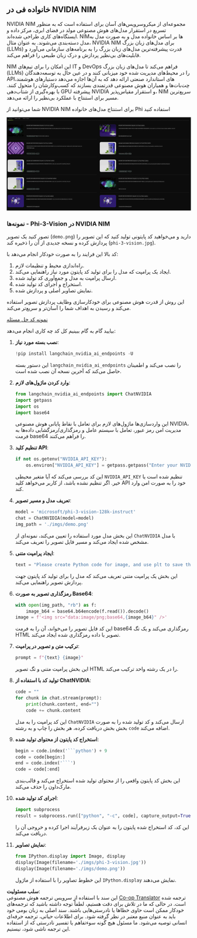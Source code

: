 <!--
CO_OP_TRANSLATOR_METADATA:
{
  "original_hash": "7b08e277df2a9307f861ae54bc30c772",
  "translation_date": "2025-07-16T19:33:20+00:00",
  "source_file": "md/01.Introduction/02/06.NVIDIA.md",
  "language_code": "fa"
}
-->
## خانواده فی در NVIDIA NIM

NVIDIA NIM مجموعه‌ای از میکروسرویس‌های آسان برای استفاده است که به منظور تسریع در استقرار مدل‌های هوش مصنوعی مولد در فضای ابری، مرکز داده و ایستگاه‌های کاری طراحی شده‌اند. NIMها بر اساس خانواده مدل و به صورت مدل به مدل دسته‌بندی می‌شوند. به عنوان مثال، NVIDIA NIM برای مدل‌های زبان بزرگ (LLMs) قدرت پیشرفته‌ترین مدل‌های زبان بزرگ را به برنامه‌های سازمانی می‌آورد و قابلیت‌های بی‌نظیر پردازش و درک زبان طبیعی را فراهم می‌کند.

NIM این امکان را برای تیم‌های IT و DevOps فراهم می‌کند تا مدل‌های زبان بزرگ (LLMs) را در محیط‌های مدیریت شده خود میزبانی کنند و در عین حال به توسعه‌دهندگان APIهای استاندارد صنعتی ارائه دهد که به آن‌ها اجازه می‌دهد دستیارهای هوشمند، چت‌بات‌ها و همیاران هوش مصنوعی قدرتمندی بسازند که کسب‌وکارشان را متحول کنند. با بهره‌گیری از شتاب‌دهی GPU پیشرفته NVIDIA و استقرار مقیاس‌پذیر، NIM سریع‌ترین مسیر برای استنتاج با عملکرد بی‌نظیر را ارائه می‌دهد.

شما می‌توانید از NVIDIA NIM برای استنتاج مدل‌های خانواده Phi استفاده کنید

![nim](../../../../../translated_images/Phi-NIM.09bebb743387ee4a5028d7d4f8fed55e619711b26c8937526b43a2af980f7dcf.fa.png)

### **نمونه‌ها - Phi-3-Vision در NVIDIA NIM**

تصور کنید یک تصویر (`demo.png`) دارید و می‌خواهید کد پایتونی تولید کنید که این تصویر را پردازش کرده و نسخه جدیدی از آن را ذخیره کند (`phi-3-vision.jpg`).

کد بالا این فرایند را به صورت خودکار انجام می‌دهد با:

1. راه‌اندازی محیط و تنظیمات لازم.
2. ایجاد یک پرامپت که مدل را برای تولید کد پایتون مورد نیاز راهنمایی می‌کند.
3. ارسال پرامپت به مدل و جمع‌آوری کد تولید شده.
4. استخراج و اجرای کد تولید شده.
5. نمایش تصاویر اصلی و پردازش شده.

این روش از قدرت هوش مصنوعی برای خودکارسازی وظایف پردازش تصویر استفاده می‌کند و رسیدن به اهداف شما را آسان‌تر و سریع‌تر می‌کند.

[نمونه کد حل مسئله](../../../../../code/06.E2E/E2E_Nvidia_NIM_Phi3_Vision.ipynb)

بیایید گام به گام ببینیم کل کد چه کاری انجام می‌دهد:

1. **نصب بسته مورد نیاز**:
    ```python
    !pip install langchain_nvidia_ai_endpoints -U
    ```
    این دستور بسته `langchain_nvidia_ai_endpoints` را نصب می‌کند و اطمینان حاصل می‌کند که آخرین نسخه آن نصب شده است.

2. **وارد کردن ماژول‌های لازم**:
    ```python
    from langchain_nvidia_ai_endpoints import ChatNVIDIA
    import getpass
    import os
    import base64
    ```
    این واردسازی‌ها ماژول‌های لازم برای تعامل با نقاط پایانی هوش مصنوعی NVIDIA، مدیریت امن رمز عبور، تعامل با سیستم عامل و رمزگذاری/رمزگشایی داده‌ها به فرمت base64 را فراهم می‌کنند.

3. **تنظیم کلید API**:
    ```python
    if not os.getenv("NVIDIA_API_KEY"):
        os.environ["NVIDIA_API_KEY"] = getpass.getpass("Enter your NVIDIA API key: ")
    ```
    این کد بررسی می‌کند که آیا متغیر محیطی `NVIDIA_API_KEY` تنظیم شده است یا خیر. اگر تنظیم نشده باشد، از کاربر می‌خواهد کلید API خود را به صورت امن وارد کند.

4. **تعریف مدل و مسیر تصویر**:
    ```python
    model = 'microsoft/phi-3-vision-128k-instruct'
    chat = ChatNVIDIA(model=model)
    img_path = './imgs/demo.png'
    ```
    این بخش مدل مورد استفاده را تعیین می‌کند، نمونه‌ای از `ChatNVIDIA` با مدل مشخص شده ایجاد می‌کند و مسیر فایل تصویر را تعریف می‌کند.

5. **ایجاد پرامپت متنی**:
    ```python
    text = "Please create Python code for image, and use plt to save the new picture under imgs/ and name it phi-3-vision.jpg."
    ```
    این بخش یک پرامپت متنی تعریف می‌کند که مدل را برای تولید کد پایتون جهت پردازش تصویر راهنمایی می‌کند.

6. **رمزگذاری تصویر به صورت Base64**:
    ```python
    with open(img_path, "rb") as f:
        image_b64 = base64.b64encode(f.read()).decode()
    image = f'<img src="data:image/png;base64,{image_b64}" />'
    ```
    این کد فایل تصویر را می‌خواند، آن را به فرمت base64 رمزگذاری می‌کند و یک تگ HTML تصویر با داده رمزگذاری شده ایجاد می‌کند.

7. **ترکیب متن و تصویر در پرامپت**:
    ```python
    prompt = f"{text} {image}"
    ```
    این بخش پرامپت متنی و تگ تصویر HTML را در یک رشته واحد ترکیب می‌کند.

8. **تولید کد با استفاده از ChatNVIDIA**:
    ```python
    code = ""
    for chunk in chat.stream(prompt):
        print(chunk.content, end="")
        code += chunk.content
    ```
    این کد پرامپت را به مدل `ChatNVIDIA` ارسال می‌کند و کد تولید شده را به صورت بخش بخش دریافت کرده، هر بخش را چاپ و به رشته `code` اضافه می‌کند.

9. **استخراج کد پایتون از محتوای تولید شده**:
    ```python
    begin = code.index('```python') + 9
    code = code[begin:]
    end = code.index('```')
    code = code[:end]
    ```
    این بخش کد پایتون واقعی را از محتوای تولید شده استخراج می‌کند و قالب‌بندی مارک‌داون را حذف می‌کند.

10. **اجرای کد تولید شده**:
    ```python
    import subprocess
    result = subprocess.run(["python", "-c", code], capture_output=True)
    ```
    این کد، کد استخراج شده پایتون را به عنوان یک زیرفرآیند اجرا کرده و خروجی آن را دریافت می‌کند.

11. **نمایش تصاویر**:
    ```python
    from IPython.display import Image, display
    display(Image(filename='./imgs/phi-3-vision.jpg'))
    display(Image(filename='./imgs/demo.png'))
    ```
    این خطوط تصاویر را با استفاده از ماژول `IPython.display` نمایش می‌دهند.

**سلب مسئولیت**:  
این سند با استفاده از سرویس ترجمه هوش مصنوعی [Co-op Translator](https://github.com/Azure/co-op-translator) ترجمه شده است. در حالی که ما در تلاش برای دقت هستیم، لطفاً توجه داشته باشید که ترجمه‌های خودکار ممکن است حاوی خطاها یا نادرستی‌هایی باشند. سند اصلی به زبان بومی خود باید به عنوان منبع معتبر در نظر گرفته شود. برای اطلاعات حیاتی، ترجمه حرفه‌ای انسانی توصیه می‌شود. ما مسئول هیچ گونه سوءتفاهم یا تفسیر نادرستی که از استفاده این ترجمه ناشی شود، نیستیم.